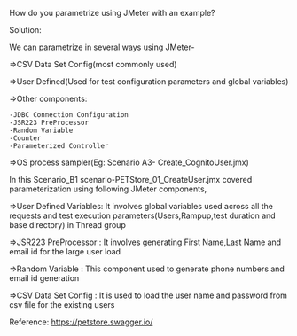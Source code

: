 How do you parametrize using JMeter with an example?

Solution:

We can parametrize in several ways using JMeter-

=>CSV Data Set Config(most commonly used)

=>User Defined(Used for test configuration parameters and global variables)

=>Other components:

    -JDBC Connection Configuration
    -JSR223 PreProcessor
    -Random Variable
    -Counter
    -Parameterized Controller
    
=>OS process sampler(Eg: Scenario A3- Create_CognitoUser.jmx)

In this Scenario_B1 scenario-PETStore_01_CreateUser.jmx covered parameterization using following JMeter components,

=>User Defined Variables: It involves global variables used across all the requests and test execution parameters(Users,Rampup,test duration and base directory) in Thread group

=>JSR223 PreProcessor   : It involves generating First Name,Last Name and email id for the large user load

=>Random Variable       : This component used to generate phone numbers and email id generation

=>CSV Data Set Config   : It is used to load the user name and password from csv file for the existing users

Reference: https://petstore.swagger.io/
